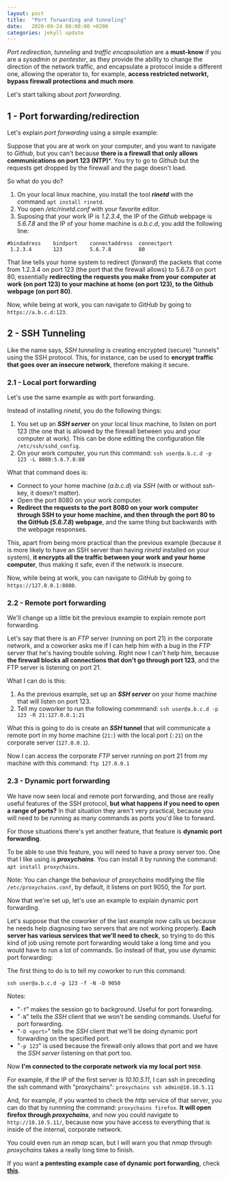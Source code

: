 ```yaml
---
layout: post
title:  "Port forwarding and tunneling"
date:   2020-09-24 00:00:00 +0200
categories: jekyll update
---
```


*Port redirection*, *tunneling* and *traffic encapsulation* are a **must-know** if you are a *sysadmin* or *pentester*, as they provide the ability to change the direction of the network traffic, and encapsulate a protocol inside a different one, allowing the operator to, for example, **access restricted networkt, bypass firewall protections and much more**.

Let's start talking about *port forwarding*.

## 1 - Port forwarding/redirection
Let's explain *port forwarding* using a simple example:

Suppose that you are at work on your computer, and you want to navigate to *Github*, but you can't because **there is a firewall that only allows communications on port 123 (NTP)***. You try to go to *Github* but the requests get dropped by the firewall and the page doesn't load.

So what do you do?

1. On your local linux machine, you install the tool ***rinetd*** with the command `apt install rinetd`.
1. You open */etc/rinetd.conf* with your favorite editor.
1. Suposing that your work IP is *1.2.3.4*, the IP of the *Github* webpage is *5.6.7.8* and the IP of your home machine is *a.b.c.d*, you add the following line:
```
#bindadress    bindport    connectaddress  connectport
 1.2.3.4       123         5.6.7.8         80
```
That line tells your home system to redirect (<i>forward</i>) the packets that come from 1.2.3.4 on port 123 (the port that the firewall allows) to 5.6.7.8 on port 80, essentially **redirecting the requests you make from your computer at work (on port 123) to your machine at home (on port 123), to the Github webpage (on port 80)**.

Now, while being at work, you can navigate to *GitHub* by going to `https://a.b.c.d:123`.

## 2 - SSH Tunneling

Like the name says, *SSH tunneling* is creating encrypted (secure) "tunnels" using the SSH protocol. This, for instance, can be used to **encrypt traffic that goes over an insecure network**, therefore making it secure.

### 2.1 - Local port forwarding
Let's use the same example as with port forwarding.

Instead of installing *rinetd*, you do the following things:
1. You set up an ***SSH server*** on your local linux machine, to listen on port 123 (the one that is allowed by the firewall between you and your computer at work). This can be done editting the configuration file `/etc/ssh/sshd_config`.
1. On your work computer, you run this command: `ssh user@a.b.c.d -p 123 -L 8080:5.6.7.8:80`

What that command does is:
* Connect to your home machine (*a.b.c.d*) via *SSH* (with or without ssh-key, it doesn't matter).
* Open the port 8080 on your work computer.
* **Redirect the requests to the port 8080 on your work computer through SSH to your home machine, and then through the port 80 to the GitHub (*5.6.7.8*) webpage**, and the same thing but backwards with the webpage responses.

This, apart from being more practical than the previous example (because it is more likely to have an SSH server than having *rinetd* installed on your system), **it encrypts all the traffic between your work and your home computer**, thus making it safe, even if the network is insecure. 

Now, while being at work, you can navigate to *GitHub* by going to `https://127.0.0.1:8080`.

### 2.2 - Remote port forwarding
We'll change up a little bit the previous example to explain remote port forwarding.

Let's say that there is an *FTP* server (running on port 21) in the corporate network, and a coworker asks me if I can help him with a bug in the *FTP* server that he's having trouble solving.
Right now I can't help him, because **the firewall blocks all connections that don't go through port 123**, and the FTP server is listening on port 21.

What I can do is this:
1. As the previous example, set up an ***SSH server*** on your home machine that will listen on port 123.
1. Tell my coworker to run the following commmand: `ssh user@a.b.c.d -p 123 -R 21:127.0.0.1:21`

What this is going to do is create an ***SSH* tunnel** that will communicate a remote port in my home machine (`21:`) with the local port (`:21`) on the corporate server (`127.0.0.1`).

Now I can access the corporate *FTP* server running on port 21 from my machine with this command: `ftp 127.0.0.1`

### 2.3 - Dynamic port forwarding
We have now seen local and remote port forwarding, and those are really useful features of the SSH protocol, **but what happens if you need to open a range of ports?** In that situation they aren't very practical, because you will need to be running as many commands as ports you'd like to forward. 

For those situations there's yet another feature, that feature is **dynamic port forwarding**.

To be able to use this feature, you will need to have a proxy server too. One that I like using is ***proxychains***. You can install it by running the command: `apt install proxychains`.

Note: You can change the behaviour of *proxychains* modifying the file `/etc/proxychains.conf`, by default, it listens on port 9050, the *Tor* port.

Now that we're set up, let's use an example to explain dynamic port forwarding.

Let's suppose that the coworker of the last example now calls us because he needs help diagnosing two servers that are not working properly. **Each server has various services that we'll need to check**, so trying to do this kind of job using remote port forwarding would take a long time and you would have to run a lot of commands. So instead of that, you use dynamic port forwarding:

The first thing to do is to tell my coworker to run this command:

`ssh user@a.b.c.d -p 123 -f -N -D 9050`

Notes:
* "`-f`" makes the session go to background. Useful for port forwarding.
* "`-N`" tells the *SSH* client that we won't be sending commands. Useful for port forwarding.
* "`-D <port>`" tells the *SSH* client that we'll be doing dynamic port forwarding on the specified port.
* "`-p 123`" is used because the firewall only allows that port and we have the *SSH server* listening on that port too.

Now **I'm connected to the corporate network via my local port `9050`**.

For example, if the IP of the first server is *10.10.5.11*, I can ssh in preceding the ssh command with "proxychains": `proxychains ssh admin@10.10.5.11`

And, for example, if you wanted to check the *http* service of that server, you can do that by runnning the command: `proxychains firefox`. **It will open firefox through *proxychains***, and now you could navigate to `http://10.10.5.11/`, because now you have access to everything that is inside of the internal, corporate network.

You could even run an *nmap* scan, but I will warn you that *nmap* through *proxychains* takes a really long time to finish.

If you want **a pentesting example case of dynamic port forwarding**, check [**this**](https://netsec.ws/?p=278).

